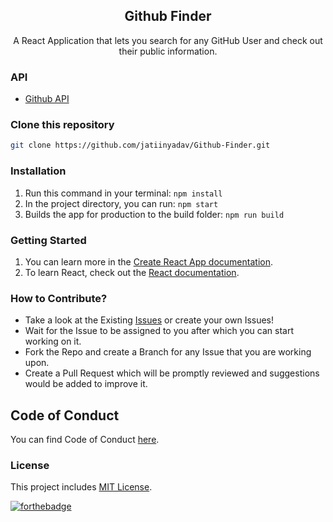 <div align="center">
  <h2 align = "center">Github Finder</h2>

  <p align = "center">A React Application that lets you search for any GitHub User and check out their public information.</p>
</div>

### API

- [Github API](https://docs.github.com/en)

### Clone this repository
```bash
git clone https://github.com/jatiinyadav/Github-Finder.git
```

### Installation
 1. Run this command in your terminal: ```npm install```
 2. In the project directory, you can run: ``` npm start ```
 3. Builds the app for production to the build folder: ```npm run build```


### Getting Started

 1. You can learn more in the [Create React App documentation](https://facebook.github.io/create-react-app/docs/getting-started).
 2. To learn React, check out the [React documentation](https://reactjs.org/).


### How to Contribute?

- Take a look at the Existing [Issues](https://github.com/jatiinyadav/Github-Finder/issues) or create your own Issues!
- Wait for the Issue to be assigned to you after which you can start working on it.
- Fork the Repo and create a Branch for any Issue that you are working upon.
- Create a Pull Request which will be promptly reviewed and suggestions would be added to improve it.


## Code of Conduct

You can find Code of Conduct [here](/CODE_OF_CONDUCT.md).

### License

This project includes [MIT License](/LICENSE).

[![forthebadge](https://forthebadge.com/images/badges/built-with-love.svg)](https://jatiinyadav.github.io/)
